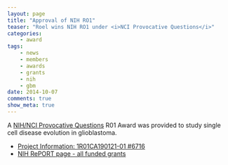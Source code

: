 ```yaml
---
layout: page
title: "Approval of NIH RO1"
teaser: "Roel wins NIH RO1 under <i>NCI Provocative Questions</i>"
categories:
    - award
tags:
    - news
    - members
    - awards
    - grants
    - nih
    - gbm
date: 2014-10-07
comments: true
show_meta: true
---
```


A [NIH/NCI Provocative Questions](http://provocativequestions.nci.nih.gov) R01 Award was provided to study single cell disease evolution in glioblastoma. 

*   [Project Information: 1R01CA190121-01 #6716](http://projectreporter.nih.gov/project_info_description.cfm?aid=8792138&icde=24987280&ddparam=&ddvalue=&ddsub=&cr=2&csb=default&cs=ASC)
*   [NIH RePORT page - all funded grants](http://projectreporter.nih.gov/Reporter_Viewsh.cfm?sl=13EDC003498FCED77598B8961CAA4A01A2FFCEB861BF)
